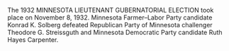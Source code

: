 The 1932 MINNESOTA LIEUTENANT GUBERNATORIAL ELECTION took place on November 8, 1932. Minnesota Farmer–Labor Party candidate Konrad K. Solberg defeated Republican Party of Minnesota challenger Theodore G. Streissguth and Minnesota Democratic Party candidate Ruth Hayes Carpenter.
